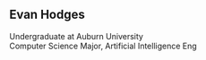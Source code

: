 ## Evan Hodges
Undergraduate at Auburn University\
Computer Science Major, Artificial Intelligence Eng
